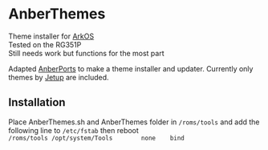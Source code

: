 # AnberThemes
Theme installer for [ArkOS](https://github.com/christianhaitian/arkos)  
Tested on the RG351P  
Still needs work but functions for the most part

Adapted [AnberPorts](https://github.com/krishenriksen/AnberPorts) to make a theme installer and updater. Currently only themes by [Jetup](https://github.com/Jetup13) are included.  

## Installation
Place AnberThemes.sh and AnberThemes folder in `/roms/tools` and add the following line to `/etc/fstab` then reboot  
```/roms/tools /opt/system/Tools        none    bind```
